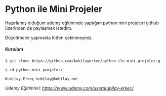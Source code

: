 # Python ile Mini Projeler

Hazırlamış olduğum udemy eğitiminde yaptığım python mini projeleri github üzerinden de paylaşmak istedim.

Düzeltmeler yapmakta lütfen çekinmeyiniz.

##### Kurulum
```bash
$ git clone https://github.com/kubilayerkec/python-ile-mini-projeler.git python_mini_projeler

$ cd python_mini_projeler/
```

`Kubilay Erkeç kubilay@kubilay.net`

_Udemy Eğitimleri: https://www.udemy.com/user/kubilay-erkec/_